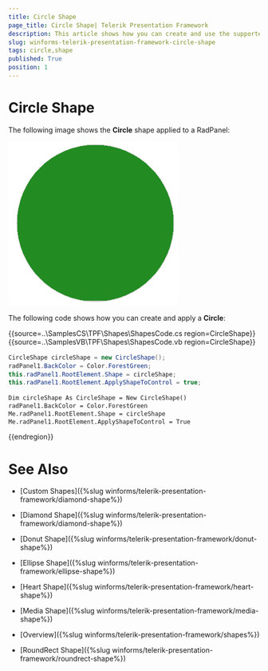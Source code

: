 ```yaml
---
title: Circle Shape
page_title: Circle Shape| Telerik Presentation Framework
description: This article shows how you can create and use the supported shapes.
slug: winforms-telerik-presentation-framework-circle-shape
tags: circle,shape
published: True
position: 1
---
```


# Circle Shape

The following image shows the __Circle__ shape applied to a RadPanel:

![circle-shape001](images/circle-shape001.png)

The following code shows how you can create and apply a __Circle__:


{{source=..\SamplesCS\TPF\Shapes\ShapesCode.cs region=CircleShape}}  
{{source=..\SamplesVB\TPF\Shapes\ShapesCode.vb region=CircleShape}}
````C#
CircleShape circleShape = new CircleShape();          
radPanel1.BackColor = Color.ForestGreen;
this.radPanel1.RootElement.Shape = circleShape;
this.radPanel1.RootElement.ApplyShapeToControl = true;

````
````VB.NET
Dim circleShape As CircleShape = New CircleShape()
radPanel1.BackColor = Color.ForestGreen
Me.radPanel1.RootElement.Shape = circleShape
Me.radPanel1.RootElement.ApplyShapeToControl = True

````  
 
{{endregion}} 


# See Also
* [Custom Shapes]({%slug winforms/telerik-presentation-framework/diamond-shape%})

* [Diamond Shape]({%slug winforms/telerik-presentation-framework/diamond-shape%})

* [Donut Shape]({%slug winforms/telerik-presentation-framework/donut-shape%})

* [Ellipse Shape]({%slug winforms/telerik-presentation-framework/ellipse-shape%})

* [Heart Shape]({%slug winforms/telerik-presentation-framework/heart-shape%})

* [Media Shape]({%slug winforms/telerik-presentation-framework/media-shape%})

* [Overview]({%slug winforms/telerik-presentation-framework/shapes%})

* [RoundRect Shape]({%slug winforms/telerik-presentation-framework/roundrect-shape%})

